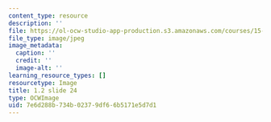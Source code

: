 ```yaml
---
content_type: resource
description: ''
file: https://ol-ocw-studio-app-production.s3.amazonaws.com/courses/15-s21-nuts-and-bolts-of-business-plans-january-iap-2014/7e6d288b734b02379df66b5171e5d7d1_1.2_slide_24.jpg
file_type: image/jpeg
image_metadata:
  caption: ''
  credit: ''
  image-alt: ''
learning_resource_types: []
resourcetype: Image
title: 1.2 slide 24
type: OCWImage
uid: 7e6d288b-734b-0237-9df6-6b5171e5d7d1
---
```

